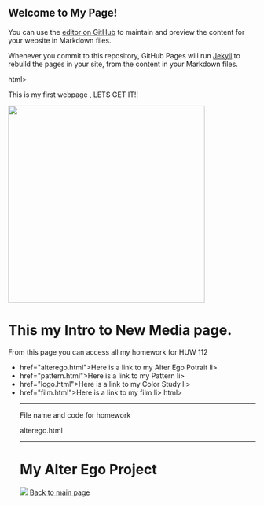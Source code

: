 ## Welcome to My Page!

You can use the [editor on GitHub](https://github.com/Fabby214/Fabricio-Mendez/edit/main/README.md) to maintain and preview the content for your website in Markdown files.

Whenever you commit to this repository, GitHub Pages will run [Jekyll](https://jekyllrb.com/) to rebuild the pages in your site, from the content in your Markdown files.

html>
<html>

This is my first webpage , LETS GET IT!!

  <body>
  <img src="virtual landscape.jpg"height="400">
  <h1>This my Intro to New Media page.</h1>
    <p>From this page you can access all my homework for HUW 112</p>
    <ul>
      <li>href="alterego.html">Here is a link to my Alter Ego Potrait li>
      <li>href="pattern.html">Here is a link to my Pattern li>
      <li>href="logo.html">Here is a link to my Color Study li>
      <li>href="film.html">Here is a link to my film li>
      </body>
html>

--------------------------------------------------------------

File name and code for homework

alterego.html

------------------------------------------------------------

<h1>My Alter Ego Project</h1>
<img src="alterego.jpg">
<a href="index.html">Back to main page</a>
